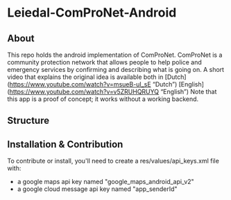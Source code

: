 Leiedal-ComProNet-Android
=========================

## About
This repo holds the android implementation of ComProNet.
ComProNet is a community protection network that allows people to help police and emergency services 
by confirming and describing what is going on. A short video that explains the original idea is available both in
[Dutch](https://www.youtube.com/watch?v=msueB-uI_sE “Dutch”) 
[English](https://www.youtube.com/watch?v=v5ZRUHQRUYQ “English”)
Note that this app is a proof of concept; it works without a working backend.

## Structure



## Installation & Contribution
To contribute or install, you'll need to create a res/values/api_keys.xml file with:
* a google maps api key named "google_maps_android_api_v2"
* a google cloud message api key named "app_senderId"